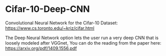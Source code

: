# Cifar-10-Deep-CNN
Convolutional Neural Network for the Cifar-10 Dataset: https://www.cs.toronto.edu/~kriz/cifar.html

The Deep Neural Network option lets the user run a very deep CNN that is loosely modeled after VGGnet,
You can do the reading from the paper here: https://arxiv.org/pdf/1409.1556.pdf
